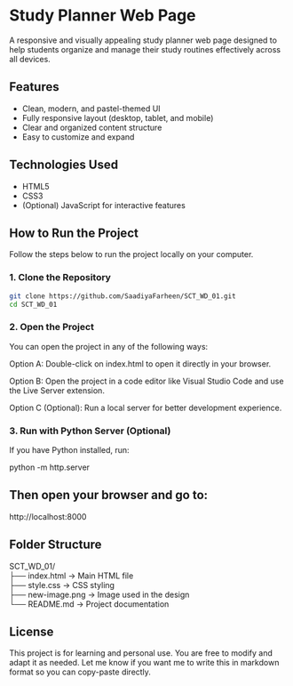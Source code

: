# Study Planner Web Page

A responsive and visually appealing study planner web page designed to help students organize and manage their study routines effectively across all devices.

## Features

- Clean, modern, and pastel-themed UI
- Fully responsive layout (desktop, tablet, and mobile)
- Clear and organized content structure
- Easy to customize and expand

## Technologies Used

- HTML5  
- CSS3  
- (Optional) JavaScript for interactive features

## How to Run the Project

Follow the steps below to run the project locally on your computer.

### 1. Clone the Repository

```bash
git clone https://github.com/SaadiyaFarheen/SCT_WD_01.git
cd SCT_WD_01
```

### 2. Open the Project

You can open the project in any of the following ways:

Option A: Double-click on index.html to open it directly in your browser.

Option B: Open the project in a code editor like Visual Studio Code and use the Live Server extension.

Option C (Optional): Run a local server for better development experience.

### 3. Run with Python Server (Optional)
If you have Python installed, run:

python -m http.server


## Then open your browser and go to:




http://localhost:8000


## Folder Structure


SCT_WD_01/  
├── index.html → Main HTML file  
├── style.css → CSS styling  
├── new-image.png → Image used in the design  
└── README.md → Project documentation

## License

This project is for learning and personal use. You are free to modify and adapt it as needed.
Let me know if you want me to write this in markdown format so you can copy-paste directly.
